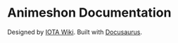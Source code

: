 # Animeshon Documentation

Designed by [IOTA Wiki](https://wiki.iota.org/). Built with [Docusaurus](https://docusaurus.io/).
